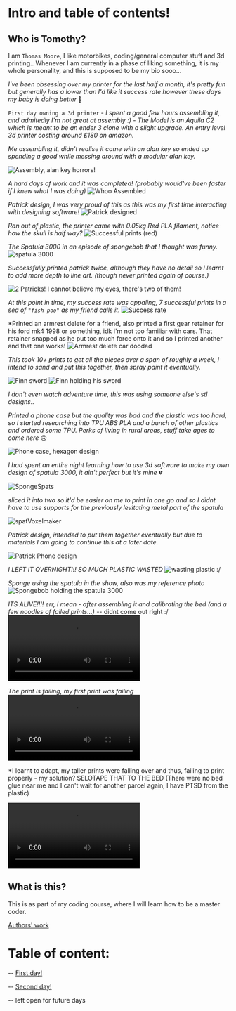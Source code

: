 # Intro and table of contents!
## Who is Tomothy?

I am ``Thomas Moore``, I like motorbikes, coding/general computer stuff and 3d printing.. Whenever I am currently in a phase of liking something, it is my whole personality, and this is supposed to be my bio sooo...

*I've been obsessing over my printer for the last half a month, it's pretty fun but generally has a lower than I'd like it success rate however these days my baby is doing better* 🥰

``First day owning a 3d printer`` - *I spent a good few hours assembling it, and admitedly I'm not great at assembly :) - The Model is an Aquila C2 which is meant to be an ender 3 clone with a slight upgrade. An entry level 3d printer costing around £180 on amazon.*

*Me assembling it, didn't realise it came with an alan key so ended up spending a good while messing around with a modular alan key.*

![Assembly, alan key horrors!](https://user-images.githubusercontent.com/122787483/213053702-6e824744-5633-438f-9348-c8a55d054085.jpg) 

*A hard days of work and it was completed! (probably would've been faster if I knew what I was doing)*
![Whoo Assembled](https://user-images.githubusercontent.com/122787483/213053722-71807b3c-2c61-451e-b48d-43c1fd4cf312.jpg)

*Patrick design, I was very proud of this as this was my first time interacting with designing software!*
![Patrick designed](https://user-images.githubusercontent.com/122787483/213053731-f3473487-289c-45e7-8c6d-7e9e49d924f2.jpg)

*Ran out of plastic, the printer came with 0.05kg Red PLA filament, notice how the skull is half way?*
![Successful prints (red)](https://user-images.githubusercontent.com/122787483/213053751-d41a3726-b5db-4057-ad08-2fa145cab68c.jpg)

*The Spatula 3000 in an episode of spongebob that I thought was funny.*
![spatula 3000](https://user-images.githubusercontent.com/122787483/213053803-06836ac6-fed8-48da-9abc-ae499d515d4a.jpg)

*Successfully printed patrick twice, although they have no detail so I learnt to add more depth to line art. (though never printed again of course.)*

![2 Patricks! I cannot believe my eyes, there's two of them!](https://user-images.githubusercontent.com/122787483/213053817-d405a6bf-4617-4a62-abd5-3a8a51b218f2.jpg)

*At this point in time, my success rate was appaling, 7 successful prints in a sea of ``"fish poo"``
as my friend calls it.*
![Success rate](https://user-images.githubusercontent.com/122787483/213053814-301b0b6a-dd79-451b-9b52-d13110ec36f6.jpg)

*Printed an armrest delete for a friend, also printed a first gear retainer for his ford mk4 1998 or something, idk I'm not too familiar with cars. That retainer snapped as he put too much force onto it and so I printed another and that one works!
![Armrest delete car doodad](https://user-images.githubusercontent.com/122787483/213053774-4248bdda-4a52-438d-9fa0-df74170fea36.jpg)

*This took 10+ prints to get all the pieces over a span of roughly a week, I intend to sand and put this together, then spray paint it eventually.*

![Finn sword](https://user-images.githubusercontent.com/122787483/213053794-db718217-fdbc-4b93-a081-71441c0e5c58.jpg)
![Finn holding his sword](https://images-wixmp-ed30a86b8c4ca887773594c2.wixmp.com/f/3bd5c14f-e92a-4f48-80f5-fbf9a8d668d6/d8mdj9f-6f926b30-352f-4f6a-9cef-43de9ff9aed9.png?token=eyJ0eXAiOiJKV1QiLCJhbGciOiJIUzI1NiJ9.eyJzdWIiOiJ1cm46YXBwOjdlMGQxODg5ODIyNjQzNzNhNWYwZDQxNWVhMGQyNmUwIiwiaXNzIjoidXJuOmFwcDo3ZTBkMTg4OTgyMjY0MzczYTVmMGQ0MTVlYTBkMjZlMCIsIm9iaiI6W1t7InBhdGgiOiJcL2ZcLzNiZDVjMTRmLWU5MmEtNGY0OC04MGY1LWZiZjlhOGQ2NjhkNlwvZDhtZGo5Zi02ZjkyNmIzMC0zNTJmLTRmNmEtOWNlZi00M2RlOWZmOWFlZDkucG5nIn1dXSwiYXVkIjpbInVybjpzZXJ2aWNlOmZpbGUuZG93bmxvYWQiXX0.lyt4ZxR6LRBm-47-WshfxTo6O9c6hV8Ja3BlM6Vd8U0)

*I don't even watch adventure time, this was using someone else's stl designs..*

*Printed a phone case but the quality was bad and the plastic was too hard, so I started researching into TPU ABS PLA and a bunch of other plastics and ordered some TPU. Perks of living in rural areas, stuff take ages to come here* 🙃

![Phone case, hexagon design](https://user-images.githubusercontent.com/122787483/213053790-f8440566-8134-425c-a5f3-8b40b9279bd3.jpg)

*I had spent an entire night learning how to use 3d software to make my own design of spatula 3000, it ain't perfect but it's mine* 💔

![SpongeSpats](https://user-images.githubusercontent.com/122787483/213056396-3bf12648-ac83-49f4-8396-55b87a1c395d.png)

*sliced it into two so it'd be easier on me to print in one go and so I didnt have to use supports for the previously levitating metal part of the spatula*

![spatVoxelmaker](https://user-images.githubusercontent.com/122787483/213056410-732f899f-b263-4cfa-a33b-321cb207c9cc.png)

*Patrick design, intended to put them together eventually but due to materials I am going to continue this at a later date.*

![Patrick Phone design](https://user-images.githubusercontent.com/122787483/213061444-c4c5cecf-ccd5-4821-a196-7b1da986fd7f.jpg)

*I LEFT IT OVERNIGHT!!! SO MUCH PLASTIC WASTED*
![wasting plastic :/](https://user-images.githubusercontent.com/122787483/213061544-f46a395d-ed59-4358-afb7-d8e27ab713d2.jpg)

*Sponge using the spatula in the show, also was my reference photo*
![Spongebob holding the spatula 3000](https://user-images.githubusercontent.com/122787483/213061648-7f4eb17e-49c6-40c2-a66e-07c9559da633.jpg)

*ITS ALIVE!!!! err, I mean - after assembling it and calibrating the bed (and a few noodles of failed prints...)* -- didnt come out right :/
![Printing for first time, test hook](https://user-images.githubusercontent.com/122787483/213061764-52aaa01e-a817-4ace-ab75-c264cef8ac54.mp4)

*The print is failing, my first print was failing*
![reckon this one is failing?](https://user-images.githubusercontent.com/122787483/213061867-2d0d0005-8b97-4d87-a684-e4cc1315ad6c.mp4)

*I learnt to adapt, my taller prints were falling over and thus, failing to print properly - my solution? SELOTAPE THAT TO THE BED (There were no bed glue near me and I can't wait for another parcel again, I have PTSD from the plastic)


![Shaking issue](https://user-images.githubusercontent.com/122787483/213061921-9d37f17c-0e13-4dae-84ef-1a3a7f641c76.mp4)

## What is this?

This is as part of my coding course, where I will learn how to be a master coder.


[Authors' work](https://github.com/Rookie2556)

# Table of content:

-- [First day!](102Monday.md)

-- [Second day!](102Tuesday.md)

-- left open for future days
